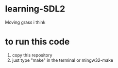 # learning-SDL2
Moving grass i think


# to run this code

1. copy this repository
2. just type "make" in the terminal or mingw32-make
